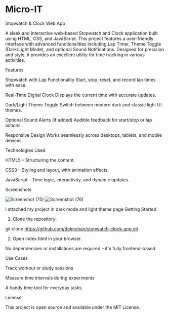 # Micro-IT
Stopwatch & Clock Web App

A sleek and interactive web-based Stopwatch and Clock application built using HTML, CSS, and JavaScript. This project features a user-friendly interface with advanced functionalities including Lap Timer, Theme Toggle (Dark/Light Mode), and optional Sound Notifications. Designed for precision and style, it provides an excellent utility for time tracking in various activities.

Features

Stopwatch with Lap Functionality
Start, stop, reset, and record lap times with ease.

Real-Time Digital Clock
Displays the current time with accurate updates.

Dark/Light Theme Toggle
Switch between modern dark and classic light UI themes.

Optional Sound Alerts (if added)
Audible feedback for start/stop or lap actions.

Responsive Design
Works seamlessly across desktops, tablets, and mobile devices.


Technologies Used

HTML5 – Structuring the content.

CSS3 – Styling and layout, with animation effects.

JavaScript – Time logic, interactivity, and dynamic updates.


Screenshots

![Screenshot (75)](https://github.com/user-attachments/assets/f3d086e2-7d9e-423b-af83-fcdf7775a021)
![Screenshot (76)](https://github.com/user-attachments/assets/e406eb41-3e2b-4cef-83b7-efa4a10ad42e)

I attached my project in dark mode and light theme page
Getting Started

1. Clone the repository:

git clone https://github.com/delmohan/stopwatch-clock-app.git


2. Open index.html in your browser.



No dependencies or installations are required – it's fully frontend-based.

Use Cases

Track workout or study sessions

Measure time intervals during experiments

A handy time tool for everyday tasks


License

This project is open source and available under the MIT License.
